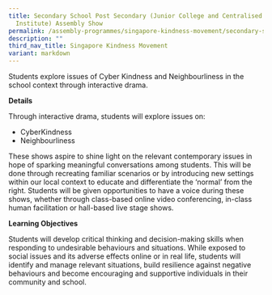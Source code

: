 ```yaml
---
title: Secondary School Post Secondary (Junior College and Centralised
  Institute) Assembly Show
permalink: /assembly-programmes/singapore-kindness-movement/secondary-school-post-secondary/
description: ""
third_nav_title: Singapore Kindness Movement
variant: markdown
---
```

Students explore issues of Cyber Kindness and Neighbourliness in the school context through interactive drama.

**Details**

Through interactive drama, students will explore issues on:
* CyberKindness
* Neighbourliness

These shows aspire to shine light on the relevant contemporary issues in hope of sparking meaningful conversations among students. This will be done through recreating familiar scenarios or by introducing new settings within our local context to educate and differentiate the ‘normal’ from the right. Students will be given opportunities to have a voice during these shows, whether through
class-based online video conferencing, in-class human facilitation or hall-based live stage shows.

**Learning Objectives**

Students will develop critical thinking and decision-making skills when responding to undesirable behaviours and situations. While exposed to social issues and its adverse effects online or in real life, students will identify and manage relevant situations, build resilience against negative behaviours and become encouraging and supportive individuals in their community and school.